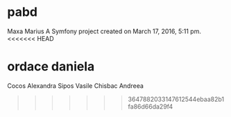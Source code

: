 pabd
====
Maxa Marius
A Symfony project created on March 17, 2016, 5:11 pm.
<<<<<<< HEAD

ordace daniela
=======
Cocos Alexandra
Sipos Vasile
Chisbac Andreea
>>>>>>> 3647882033147612544ebaa82b1fa86d66da29f4
